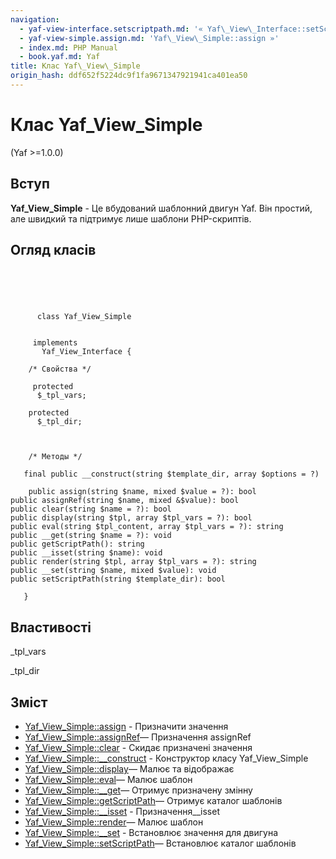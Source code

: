 ```yaml
---
navigation:
  - yaf-view-interface.setscriptpath.md: '« Yaf\_View\_Interface::setScriptPath'
  - yaf-view-simple.assign.md: 'Yaf\_View\_Simple::assign »'
  - index.md: PHP Manual
  - book.yaf.md: Yaf
title: Клас Yaf\_View\_Simple
origin_hash: ddf652f5224dc9f1fa9671347921941ca401ea50
---
```

# Клас Yaf\_View\_Simple

(Yaf >=1.0.0)

## Вступ

**Yaf\_View\_Simple** - Це вбудований шаблонний двигун Yaf. Він простий, але швидкий та підтримує лише шаблони PHP-скриптів.

## Огляд класів

```classsynopsis


    
    
     
      class Yaf_View_Simple
     

     implements 
       Yaf_View_Interface {
    
    /* Свойства */
    
     protected
      $_tpl_vars;

    protected
      $_tpl_dir;



    /* Методы */
    
   final public __construct(string $template_dir, array $options = ?)

    public assign(string $name, mixed $value = ?): bool
public assignRef(string $name, mixed &$value): bool
public clear(string $name = ?): bool
public display(string $tpl, array $tpl_vars = ?): bool
public eval(string $tpl_content, array $tpl_vars = ?): string
public __get(string $name = ?): void
public getScriptPath(): string
public __isset(string $name): void
public render(string $tpl, array $tpl_vars = ?): string
public __set(string $name, mixed $value): void
public setScriptPath(string $template_dir): bool

   }
```

## Властивості

\_tpl\_vars

\_tpl\_dir

## Зміст

-   [Yaf\_View\_Simple::assign](yaf-view-simple.assign.md) \- Призначити значення
-   [Yaf\_View\_Simple::assignRef](yaf-view-simple.assignref.md)— Призначення assignRef
-   [Yaf\_View\_Simple::clear](yaf-view-simple.clear.md) \- Скидає призначені значення
-   [Yaf\_View\_Simple::\_\_construct](yaf-view-simple.construct.md) \- Конструктор класу Yaf\_View\_Simple
-   [Yaf\_View\_Simple::display](yaf-view-simple.display.md)— Малює та відображає
-   [Yaf\_View\_Simple::eval](yaf-view-simple.eval.md)— Малює шаблон
-   [Yaf\_View\_Simple::\_\_get](yaf-view-simple.get.md)— Отримує призначену змінну
-   [Yaf\_View\_Simple::getScriptPath](yaf-view-simple.getscriptpath.md)— Отримує каталог шаблонів
-   [Yaf\_View\_Simple::\_\_isset](yaf-view-simple.isset.md) \- Призначення\_\_isset
-   [Yaf\_View\_Simple::render](yaf-view-simple.render.md)— Малює шаблон
-   [Yaf\_View\_Simple::\_\_set](yaf-view-simple.set.md) \- Встановлює значення для двигуна
-   [Yaf\_View\_Simple::setScriptPath](yaf-view-simple.setscriptpath.md)— Встановлює каталог шаблонів
